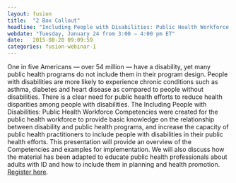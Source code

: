```yaml
---
layout: fusion
title:  "2 Box Callout"
headline: "Including People with Disabilities: Public Health Workforce Competencies"
webdate: "Tuesday, January 24 from 3:00 — 4:00 pm ET"
date:   2015-08-20 09:09:59
categories: fusion-webinar-1
---
```

One in five Americans — over 54 million — have a disability, yet many public health programs do not include them in their program design. People with disabilities are more likely to experience chronic conditions such as asthma, diabetes and heart disease as compared to people without disabilities. There is a clear need for public health efforts to reduce health disparities among people with disabilities. The Including People with Disabilities: Public Health Workforce Competencies were created for the public health workforce to provide basic knowledge on the relationship between disability and public health programs, and increase the capacity of public health practitioners to include people with disabilities in their public health efforts. This presentation will provide an overview of the Competencies and examples for implementation. We will also discuss how the material has been adapted to educate public health professionals about adults with ID and how to include them in planning and health promotion. <a href="http://www.aucd.org/template/event.cfm?event_id=7922">Register here</a>.